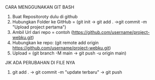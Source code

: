 CARA MENGGUNAKAN GIT BASH

1. Buat Repositoroty dulu di github
2. Hubungkan Folder ke GitHub = (git init -> git add . ->git commit -m "Upload project pertama")
3. Ambil Url dari repo = contoh (https://github.com/username/project-webku.git)
4. Hubungkan ke repo: (git remote add origin https://github.com/username/project-webku.git)
5. Upload = (git branch -M main -> git push -u origin main)

JIK ADA PERUBAHAN DI FILE NYA 
1. git add . -> git commit -m "update terbaru" -> git push

